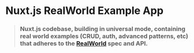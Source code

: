 # Nuxt.js RealWorld Example App

> ### Nuxt.js codebase, building in universal mode, containing real world examples (CRUD, auth, advanced patterns, etc) that adheres to the [RealWorld](https://github.com/gothinkster/realworld) spec and API.
